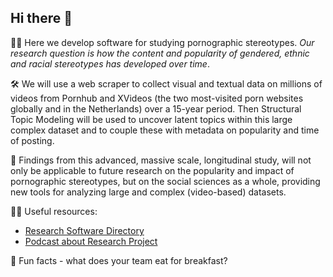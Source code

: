 ## Hi there 👋


🙋‍♀️ Here we develop software for studying pornographic stereotypes. 
*Our research question is how the content and popularity of gendered, ethnic and racial stereotypes has developed over time*.

🛠️ We will use a web scraper to collect visual and textual data on millions of videos from Pornhub and XVideos (the two most-visited porn websites globally and in the Netherlands) over a 15-year period. Then Structural Topic Modeling will be used to uncover latent topics within this large complex dataset and to couple these with metadata on popularity and time of posting.

🍒 Findings from this advanced, massive scale, longitudinal study, will not only be applicable to future research on the popularity and impact of pornographic stereotypes, but on the social sciences as a whole, providing new tools for analyzing large and complex (video-based) datasets.


👩‍💻 Useful resources: 
- [Research Software Directory](https://research-software-directory.org/projects/ptypes)
- [Podcast about Research Project](https://open.spotify.com/episode/7bv14RRx36tbkSxB9Pxpxx)

🍿 Fun facts - what does your team eat for breakfast?

